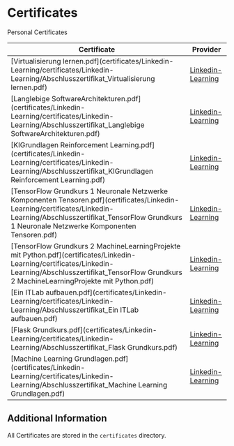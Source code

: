 # Certificates

Personal Certificates

<!-- (begin - auto update-readme) -->
|Certificate|Provider|
|---|---|
|[Virtualisierung lernen.pdf](certificates/Linkedin-Learning/certificates/Linkedin-Learning/Abschlusszertifikat_Virtualisierung lernen.pdf)|[Linkedin-Learning](https://www.linkedin.com/learning)|
|[Langlebige SoftwareArchitekturen.pdf](certificates/Linkedin-Learning/certificates/Linkedin-Learning/Abschlusszertifikat_Langlebige SoftwareArchitekturen.pdf)|[Linkedin-Learning](https://www.linkedin.com/learning)|
|[KIGrundlagen Reinforcement Learning.pdf](certificates/Linkedin-Learning/certificates/Linkedin-Learning/Abschlusszertifikat_KIGrundlagen Reinforcement Learning.pdf)|[Linkedin-Learning](https://www.linkedin.com/learning)|
|[TensorFlow Grundkurs 1 Neuronale Netzwerke Komponenten Tensoren.pdf](certificates/Linkedin-Learning/certificates/Linkedin-Learning/Abschlusszertifikat_TensorFlow Grundkurs 1 Neuronale Netzwerke Komponenten Tensoren.pdf)|[Linkedin-Learning](https://www.linkedin.com/learning)|
|[TensorFlow Grundkurs 2 MachineLearningProjekte mit Python.pdf](certificates/Linkedin-Learning/certificates/Linkedin-Learning/Abschlusszertifikat_TensorFlow Grundkurs 2 MachineLearningProjekte mit Python.pdf)|[Linkedin-Learning](https://www.linkedin.com/learning)|
|[Ein ITLab aufbauen.pdf](certificates/Linkedin-Learning/certificates/Linkedin-Learning/Abschlusszertifikat_Ein ITLab aufbauen.pdf)|[Linkedin-Learning](https://www.linkedin.com/learning)|
|[Flask Grundkurs.pdf](certificates/Linkedin-Learning/certificates/Linkedin-Learning/Abschlusszertifikat_Flask Grundkurs.pdf)|[Linkedin-Learning](https://www.linkedin.com/learning)|
|[Machine Learning Grundlagen.pdf](certificates/Linkedin-Learning/certificates/Linkedin-Learning/Abschlusszertifikat_Machine Learning Grundlagen.pdf)|[Linkedin-Learning](https://www.linkedin.com/learning)|
<!-- (end - auto update-readme) -->


## Additional Information

All Certificates are stored in the `certificates` directory.


